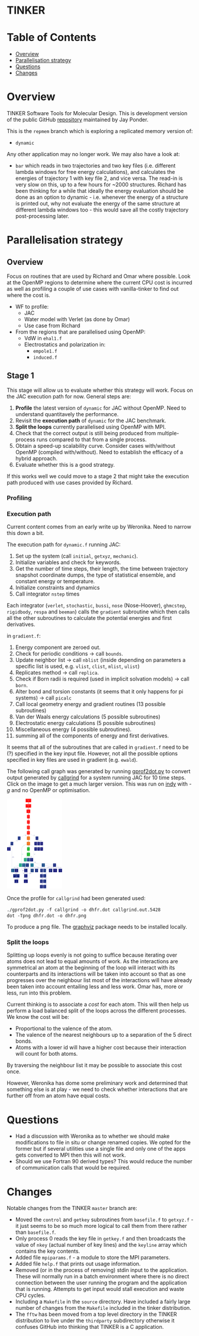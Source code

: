 # TINKER

# Table of Contents

* [Overview](#overview)
* [Parallelisation strategy](#parallelisation-strategy)
* [Questions](#questions)
* [Changes](#changes)


# Overview

TINKER Software Tools for Molecular Design. This is development
version of the public GitHub [repository](https://github.com/jayponder/tinker) 
maintained by Jay Ponder.

This is the `repmem` branch which is exploring a replicated memory version
of:

* `dynamic`

Any other application may no longer work. We may also have a look at:

* `bar` which reads in two trajectories and two key files (i.e. different
lambda windows for free energy calculations), and calculates the energies
of trajectory 1 with key file 2, and vice versa. The read-in is very slow
on this, up to a few hours for ~2000 structures. Richard has been thinking
for a while that ideally the energy evaluation should be done as an option
to dynamic - i.e. whenever the energy of a structure is printed out, why
not evaluate the energy of the same structure at different lambda windows
too - this would save all the costly trajectory post-processing later.

# Parallelisation strategy

## Overview

Focus on routines that are used by Richard and Omar where possible.
Look at the OpenMP regions to determine where the current CPU cost is incurred as well as profiling a couple of use cases with vanilla-tinker to find out where the 
cost is.

* WF to profile:
  * JAC 
  * Water model with Verlet (as done by Omar)
  * Use case from Richard
* From the regions that are parallelised using OpenMP:
  * VdW in `ehal1.f`
  * Electrostatics and polarization in:
    * `empole1.f`
    * `induced.f`
  
## Stage 1

This stage will allow us to evaluate whether this strategy will work. Focus on the JAC execution path for now. General steps are:

1. **Profile** the latest version of `dynamic` for JAC without OpenMP. Need to understand quantitavely the performance.
2. Revisit the **execution path** of `dynamic` for the JAC benchmark.
3. **Split the loops** currently parallelised using OpenMP with MPI. 
4. Check that the correct output is still being produced from multiple-process runs compared to that from a single process.
5. Obtain a speed-up scalability curve. Consider cases with/without OpenMP (compiled with/without). Need to establish the efficacy of a hybrid approach.
6. Evaluate whether this is a good strategy.

If this works well we could move to a stage 2 that might take the
execution path produced with use cases provided by Richard.

### Profiling

### Execution path

Current content comes from an early write up by Weronika. Need to narrow
this down a bit.

The execution path for `dynamic.f` running JAC:

1. Set up the system (call `initial`, `getxyz`, `mechanic`).
2. Initialize variables and check for keywords.
3. Get the number of time steps, their length, the time between trajectory 
   snapshot coordinate dumps, the type of statistical ensemble, and constant 
   energy or temperature.
4. Initialize constraints and dynamics
5. Call integrator `nstep` times

Each integrator (`verlet`, `stochastic`, `bussi`, `nose` (Nose-Hoover),
`ghmcstep`, `rigidbody`, `respa` and `beeman`) calls the `gradient`
subroutine which then calls all the other subroutines to calculate the
potential energies and first derivatives.

in `gradient.f`:

1. Energy component are zeroed out.
2. Check for periodic conditions -> call `bounds`.
3. Update neighbor list -> call `nblist` (inside depending on parameters a 
   specific list is used, e.g. `vlist`, `clist`, `mlist`, `ulist`)
4. Replicates method -> call `replica`.
5. Check if Born radii is required (used in implicit solvation models) -> call `born`.
6. Alter bond and torsion constants (it seems that it only happens for pi systems) 
   -> call `picalc`
7. Call local geometry energy and gradient routines (13 possible subroutines)
8. Van der Waals energy calculations (5 possible subroutines)
9. Electrostatic energy calculations (5 possible subroutines)
10. Miscellaneous energy (4 possible subroutines).
11. summing all of the components of energy and first derivatives.

It seems that all of the subroutines that are called in `gradient.f` need to be (?) specified in the key input file. However, not all the possible
options specified in key files are used in gradient (e.g. `ewald`).

The following call graph was generated by running
[gprof2dot.py](https://code.google.com/p/jrfonseca/wiki/Gprof2Dot)
to convert output generated by
[callgrind](http://valgrind.org/docs/manual/cl-manual.html)
for a system running JAC for 10 time steps. Click on
the image to get a much larger version. This was run on
[indy](https://www.wiki.ed.ac.uk/display/EPCCIM/Industry+Machine+Wiki)
with *-g* and no OpenMP or optimisation.

[![image](imgs/dhfr-small.png)](imgs/dhfr.png)

Once the profile for `callgrind` had been generated used:

    ./gprof2dot.py -f callgrind -o dhfr.dot callgrind.out.5428
    dot -Tpng dhfr.dot -o dhfr.png

To produce a png file. The [graphviz](http://www.graphviz.org/) package
needs to be installed locally.

### Split the loops

Splitting up loops evenly is not going to suffice because iterating over
atoms does not lead to equal amounts of work. As the interactions are
symmetrical an atom at the beginning of the loop will interact with its
counterparts and its interactions will be taken into account so that as
one progresses over the neighbour list most of the interactions will have
already been taken into account entailing less and less work. Omar has,
more or less, run into this problem.

Current thinking is to associate a *cost* for each atom. This will then
help us perform a load balanced split of the loops across the different
processes. We know the cost will be:

* Proportional to the valence of the atom.
* The valence of the nearest neighbours up to a separation of the 5 direct bonds.
* Atoms with a lower id will have a higher cost because their interaction will count for both atoms.

By traversing the neighbour list it may be possible to associate this cost once.

However, Weronika has dome some preliminary work and determined that
something else is at play - we need to check whether interactions that
are further off from an atom have equal costs.


# Questions

* Had a discussion with Weronika as to whether we should make 
  modifications to file in situ or change renamed copies. We
  opted for the former but if several utilities use a single
  file and only one of the apps gets converted to MPI then 
  this will not work. 
* Should we use Fortran 90 derived types? This would reduce the number
  of communication calls that would be required. 

# Changes

Notable changes from the TINKER `master` branch are:

* Moved the `control` and `getkey` subroutines from 
  `basefile.f` to `getxyz.f` - it just seems to be 
  so much more logical to call them from there rather 
  than `basefile.f`.
* Only process 0 reads the key file in `getkey.f` and then 
  broadcasts the value of `nkey` (actual number of key lines)
  and the `keyline` array which contains the key contents.
* Added file `mpiparams.f` - a module to store the MPI parameters.
* Added file `help.f` that prints out usage information.
* Removed (or in the process of removing) stdin input to the 
  application. These will normally run in a batch environment
  where there is no direct connection between the user running
  the program and the application that is running. Attempts to
  get input would stall execution and waste CPU cycles.
* Including a `Makefile` in the `source` directory. Have included 
  a fairly large number of changes from the `Makefile` included 
  in the tinker distribution.
* The `fftw` has been moved from a top level directory in the TINKER
  distribution to live under the `thirdparty` subdirectory otherwise
  it confuses GitHub into thinking that TINKER is a C application.

